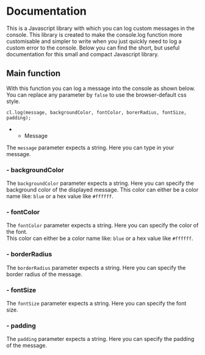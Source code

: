 # Documentation
This is a Javascript library with which you can log custom messages in the console.
This library is created to make the console.log function more customisable and simpler to write when you just quickly need to log a custom error to the console.
Below you can find the short, but useful documentation for this small and compact Javascript library.

## Main function

With this function you can log a message into the console as shown below.
You can replace any parameter by ```false``` to use the browser-default css style.

```
cl.log(message, backgroundColor, fontColor, borerRadius, fontSize, padding);
```

* - Message

The ```message``` parameter expects a string. Here you can type in your message.

### - backgroundColor

The ```backgroundColor``` parameter expects a string. Here you can specify the background color of the displayed message.
This color can either be a color name like: ```blue``` or a hex value like ```#ffffff```.

### - fontColor

The ```fontColor``` parameter expects a string. Here you can specify the color of the font.  
This color can either be a color name like: ```blue``` or a hex value like ```#ffffff```.

### - borderRadius

The ```borderRadius``` parameter expects a string. Here you can specify the border radius of the message.

### - fontSize

The ```fontSize``` parameter expects a string. Here you can specify the font size.

### - padding

The ```padding``` parameter expects a string. Here you can specify the padding of the message.
